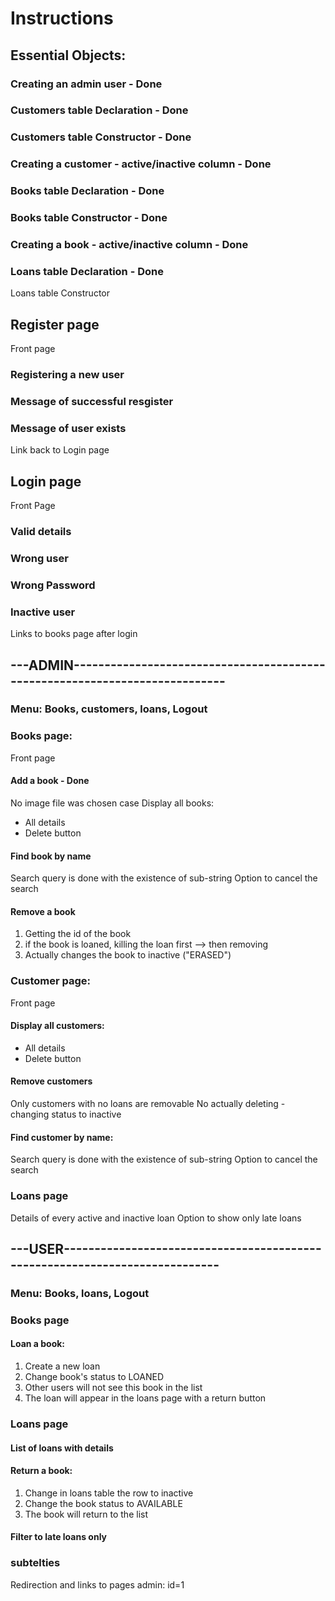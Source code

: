 # Instructions

## Essential Objects:
### Creating an admin user - Done
### Customers table Declaration - Done
### Customers table Constructor - Done
### Creating a customer - active/inactive column - Done
### Books table Declaration - Done
### Books table Constructor - Done
### Creating a book - active/inactive column - Done
### Loans table Declaration - Done
Loans table Constructor

## Register page
Front page
### Registering a new user
### Message of successful resgister
### Message of user exists
Link back to Login page

## Login page
Front Page
### Valid details
### Wrong user
### Wrong Password
### Inactive user
Links to books page after login

## ---ADMIN----------------------------------------------------------------------------
### Menu: Books, customers, loans, Logout
### Books page:
Front page
#### Add a book - Done
No image file was chosen case
Display all books:
 - All details
 - Delete button
#### Find book by name
Search query is done with the existence of sub-string
Option to cancel the search
#### Remove a book
1. Getting the id of the book
2. if the book is loaned, killing the loan first --> then removing
3. Actually changes the book to inactive ("ERASED")
### Customer page:
Front page
#### Display all customers:
- All details
- Delete button
#### Remove customers
Only customers with no loans are removable
No actually deleting - changing status to inactive
#### Find customer by name:
Search query is done with the existence of sub-string
Option to cancel the search
### Loans page
Details of every active and inactive loan
Option to show only late loans
## ---USER----------------------------------------------------------------------------
### Menu: Books, loans, Logout
### Books page
#### Loan a book:
1. Create a new loan
2. Change book's status to LOANED
3. Other users will not see this book in the list
4. The loan will appear in the loans page with a return button
### Loans page
#### List of loans with details
#### Return a book:
1. Change in loans table the row to inactive
2. Change the book status to AVAILABLE
3. The book will return to the list
#### Filter to late loans only


### subtelties
Redirection and links to pages
admin: id=1 
